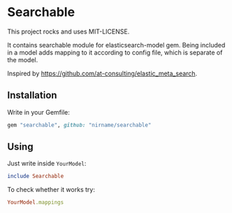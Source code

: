 Searchable
==========

This project rocks and uses MIT-LICENSE.

It contains searchable module for elasticsearch-model gem. Being included in a model adds mapping to it according to config file, which is separate of the model.

Inspired by https://github.com/at-consulting/elastic_meta_search.

Installation
------------

Write in your Gemfile:

```ruby
gem "searchable", github: "nirname/searchable"
```

Using
-----

Just write inside `YourModel`:

```ruby
include Searchable
```

To check whether it works try:
```ruby
YourModel.mappings
```
